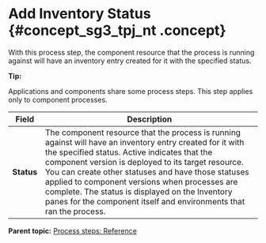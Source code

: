 # Add Inventory Status {#concept_sg3_tpj_nt .concept}

With this process step, the component resource that the process is running against will have an inventory entry created for it with the specified status.

**Tip:** 

Applications and components share some process steps. This step applies only to component processes.

|Field|Description|
|-----|-----------|
|**Status**|The component resource that the process is running against will have an inventory entry created for it with the specified status. Active indicates that the component version is deployed to its target resource. You can create other statuses and have those statuses applied to component versions when processes are complete. The status is displayed on the Inventory panes for the component itself and environments that ran the process.|

**Parent topic:** [Process steps: Reference](../topics/app_processSteps.md)

